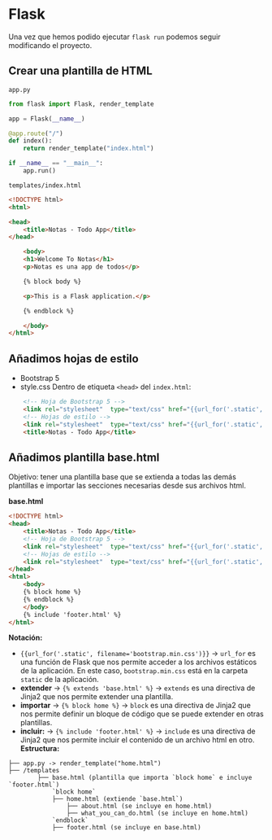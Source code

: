 # Flask

Una vez que hemos podido ejecutar `flask run` podemos seguir modificando el proyecto.

## Crear una plantilla de HTML

`app.py`
```python
from flask import Flask, render_template

app = Flask(__name__)

@app.route("/")
def index():
    return render_template("index.html")

if __name__ == "__main__":
    app.run()
```

`templates/index.html`
```html
<!DOCTYPE html>
<html>

<head>
	<title>Notas - Todo App</title>
</head>

    <body>
	<h1>Welcome To Notas</h1>
	<p>Notas es una app de todos</p>

    {% block body %}

    <p>This is a Flask application.</p>

    {% endblock %}

    </body>
</html>

```
## Añadimos hojas de estilo
- Bootstrap 5
- style.css
Dentro de etiqueta `<head>` del `index.html`:
```html
    <!-- Hoja de Bootstrap 5 -->
    <link rel="stylesheet"  type="text/css" href="{{url_for('.static', filename='bootstrap.min.css')}}">
    <!-- Hojas de estilo -->
    <link rel="stylesheet"  type="text/css" href="{{url_for('.static', filename='style.css')}}">
	<title>Notas - Todo App</title>
```

## Añadimos plantilla base.html

Objetivo: tener una plantilla base que se extienda a todas las demás plantillas e importar las secciones necesarias desde sus archivos html.

**base.html**
```html 
<!DOCTYPE html>
<head>
    <title>Notas - Todo App</title>
    <!-- Hoja de Bootstrap 5 -->
    <link rel="stylesheet"  type="text/css" href="{{url_for('.static', filename='bootstrap.min.css')}}">
    <!-- Hojas de estilo -->
    <link rel="stylesheet"  type="text/css" href="{{url_for('.static', filename='style.css')}}">
</head>
<html>
    <body>
    {% block home %}
    {% endblock %}
    </body>
    {% include 'footer.html' %}
</html>
```
**Notación:**
- `{{url_for('.static', filename='bootstrap.min.css')}}` -> `url_for` es una función de Flask que nos permite acceder a los archivos estáticos de la aplicación. En este caso, `bootstrap.min.css` está en la carpeta `static` de la aplicación.
- **extender** -> `{% extends 'base.html' %}` -> `extends` es una directiva de Jinja2 que nos permite extender una plantilla.
- **importar** -> `{% block home %}` -> `block` es una directiva de Jinja2 que nos permite definir un bloque de código que se puede extender en otras plantillas.
- **incluir:** -> `{% include 'footer.html' %}` -> `include` es una directiva de Jinja2 que nos permite incluir el contenido de un archivo html en otro.
**Estructura:**
```
├── app.py -> render_template("home.html")
├── /templates
        ├── base.html (plantilla que importa `block home` e incluye `footer.html`)
            `block home`
            ├── home.html (extiende `base.html`)
                ├── about.html (se incluye en home.html)
                ├── what_you_can_do.html (se incluye en home.html)
            `endblock`
            ├── footer.html (se incluye en base.html)
```